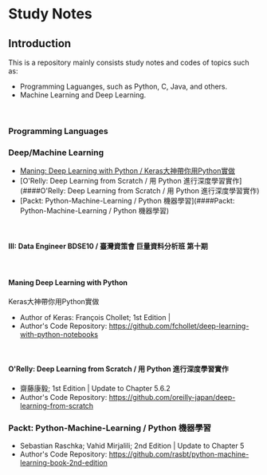 # Study Notes

## Introduction
This is a repository mainly consists study notes and codes of topics such as:
* Programming Laguanges, such as Python, C, Java, and others.
* Machine Learning and Deep Learning.

<br>

### Programming Languages

### Deep/Machine Learning
* [Maning: Deep Learning with Python / Keras大神帶你用Python實做](####Maning-Deep-Learning-with-Python)
* [O'Relly: Deep Learning from Scratch / 用 Python 進行深度學習實作](####O'Relly: Deep Learning from Scratch / 用 Python 進行深度學習實作)
* [Packt: Python-Machine-Learning / Python 機器學習](####Packt: Python-Machine-Learning / Python 機器學習)

<br>

####  **III: Data Engineer BDSE10 / 臺灣資策會 巨量資料分析班 第十期** 

<br>

#### Maning Deep Learning with Python 
Keras大神帶你用Python實做
* Author of Keras: François Chollet; 1st Edition |
* Author's Code Repository: https://github.com/fchollet/deep-learning-with-python-notebooks

<br>

####  **O'Relly: Deep Learning from Scratch / 用 Python 進行深度學習實作** 
  * 齋藤康毅; 1st Edition | Update to Chapter 5.6.2
  * Author's Code Repository: https://github.com/oreilly-japan/deep-learning-from-scratch


###  **Packt: Python-Machine-Learning / Python 機器學習** 
  * Sebastian Raschka; Vahid Mirjalili; 2nd Edition | Update to Chapter 5
  * Author's Code Repository: https://github.com/rasbt/python-machine-learning-book-2nd-edition
